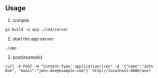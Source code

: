 ## Usage
1. compile
```
go build -o app ./cmd/server
```
2. start the app server
```
./app

```
3. post(example)
```
curl -X POST -H "Content-Type: application/json" -d '{"name":"John Doe", "email":"john.doe@example.com"}' http://localhost:8080/user

```
